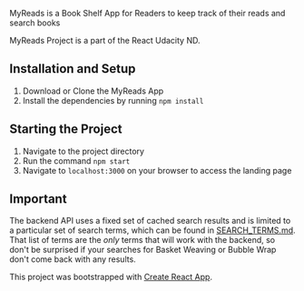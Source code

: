 MyReads is a Book Shelf App for Readers to keep track of their reads and search books

MyReads Project is a part of the React Udacity ND.

## Installation and Setup
1. Download or Clone the MyReads App
2. Install the dependencies by running `npm install`

## Starting the Project
1. Navigate to the project directory
2. Run the command `npm start`
3. Navigate to `localhost:3000` on your browser to access the landing page


## Important
The backend API uses a fixed set of cached search results and is limited to a particular set of search terms, which can be found in [SEARCH_TERMS.md](SEARCH_TERMS.md). That list of terms are the _only_ terms that will work with the backend, so don't be surprised if your searches for Basket Weaving or Bubble Wrap don't come back with any results.


This project was bootstrapped with [Create React App](https://github.com/facebookincubator/create-react-app).